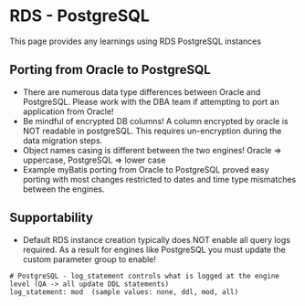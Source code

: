 # RDS - PostgreSQL

This page provides any learnings using RDS PostgreSQL instances

## Porting from Oracle to PostgreSQL
* There are numerous data type differences between Oracle and PostgreSQL. Please work with the DBA team if attempting to port an application from Oracle!
* Be mindful of encrypted DB columns! A column encrypted by oracle is NOT readable in postgreSQL. This requires un-encryption during the data migration steps.
* Object names casing is different between the two engines! Oracle => uppercase, PostgreSQL => lower case
* Example myBatis porting from Oracle to PostgreSQL proved easy porting with most changes restricted to dates and time type mismatches between the engines.

## Supportability
* Default RDS instance creation typically does NOT enable all query logs required. As a result for engines like PostgreSQL you must update the custom parameter group to enable!
```
# PostgreSQL - log_statement controls what is logged at the engine level (QA -> all update DDL statements)
log_statement: mod  (sample values: none, ddl, mod, all)
```

